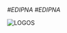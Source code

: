 <em> #EDIPNA </em>
<em> #EDIPNA </em>

![LOGOS](https://user-images.githubusercontent.com/74284944/180631072-029ae6e0-b407-41e5-a8b3-c6b0ffde2755.png)

